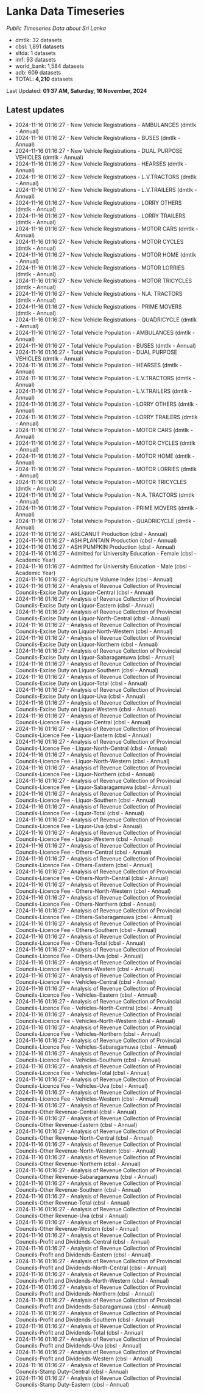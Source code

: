 # Lanka Data Timeseries
*Public Timeseries Data about Sri Lanka*

* dmtlk: 32 datasets
* cbsl: 1,891 datasets
* sltda: 1 datasets
* imf: 93 datasets
* world_bank: 1,584 datasets
* adb: 609 datasets
* TOTAL: **4,210** datasets

Last Updated: **01:37 AM, Saturday, 16 November, 2024**

## Latest updates

* 2024-11-16 01:16:27 - New Vehicle Registrations - AMBULANCES (dmtlk - Annual)
* 2024-11-16 01:16:27 - New Vehicle Registrations - BUSES (dmtlk - Annual)
* 2024-11-16 01:16:27 - New Vehicle Registrations - DUAL PURPOSE VEHICLES (dmtlk - Annual)
* 2024-11-16 01:16:27 - New Vehicle Registrations - HEARSES (dmtlk - Annual)
* 2024-11-16 01:16:27 - New Vehicle Registrations - L.V.TRACTORS (dmtlk - Annual)
* 2024-11-16 01:16:27 - New Vehicle Registrations - L.V.TRAILERS (dmtlk - Annual)
* 2024-11-16 01:16:27 - New Vehicle Registrations - LORRY OTHERS (dmtlk - Annual)
* 2024-11-16 01:16:27 - New Vehicle Registrations - LORRY TRAILERS (dmtlk - Annual)
* 2024-11-16 01:16:27 - New Vehicle Registrations - MOTOR CARS (dmtlk - Annual)
* 2024-11-16 01:16:27 - New Vehicle Registrations - MOTOR CYCLES (dmtlk - Annual)
* 2024-11-16 01:16:27 - New Vehicle Registrations - MOTOR HOME (dmtlk - Annual)
* 2024-11-16 01:16:27 - New Vehicle Registrations - MOTOR LORRIES (dmtlk - Annual)
* 2024-11-16 01:16:27 - New Vehicle Registrations - MOTOR TRICYCLES (dmtlk - Annual)
* 2024-11-16 01:16:27 - New Vehicle Registrations - N.A. TRACTORS (dmtlk - Annual)
* 2024-11-16 01:16:27 - New Vehicle Registrations - PRIME MOVERS (dmtlk - Annual)
* 2024-11-16 01:16:27 - New Vehicle Registrations - QUADRICYCLE (dmtlk - Annual)
* 2024-11-16 01:16:27 - Total Vehicle Population - AMBULANCES (dmtlk - Annual)
* 2024-11-16 01:16:27 - Total Vehicle Population - BUSES (dmtlk - Annual)
* 2024-11-16 01:16:27 - Total Vehicle Population - DUAL PURPOSE VEHICLES (dmtlk - Annual)
* 2024-11-16 01:16:27 - Total Vehicle Population - HEARSES (dmtlk - Annual)
* 2024-11-16 01:16:27 - Total Vehicle Population - L.V.TRACTORS (dmtlk - Annual)
* 2024-11-16 01:16:27 - Total Vehicle Population - L.V.TRAILERS (dmtlk - Annual)
* 2024-11-16 01:16:27 - Total Vehicle Population - LORRY OTHERS (dmtlk - Annual)
* 2024-11-16 01:16:27 - Total Vehicle Population - LORRY TRAILERS (dmtlk - Annual)
* 2024-11-16 01:16:27 - Total Vehicle Population - MOTOR CARS (dmtlk - Annual)
* 2024-11-16 01:16:27 - Total Vehicle Population - MOTOR CYCLES (dmtlk - Annual)
* 2024-11-16 01:16:27 - Total Vehicle Population - MOTOR HOME (dmtlk - Annual)
* 2024-11-16 01:16:27 - Total Vehicle Population - MOTOR LORRIES (dmtlk - Annual)
* 2024-11-16 01:16:27 - Total Vehicle Population - MOTOR TRICYCLES (dmtlk - Annual)
* 2024-11-16 01:16:27 - Total Vehicle Population - N.A. TRACTORS (dmtlk - Annual)
* 2024-11-16 01:16:27 - Total Vehicle Population - PRIME MOVERS (dmtlk - Annual)
* 2024-11-16 01:16:27 - Total Vehicle Population - QUADRICYCLE (dmtlk - Annual)
* 2024-11-16 01:16:27 - ARECANUT Production (cbsl - Annual)
* 2024-11-16 01:16:27 - ASH PLANTAIN Production (cbsl - Annual)
* 2024-11-16 01:16:27 - ASH PUMPKIN Production (cbsl - Annual)
* 2024-11-16 01:16:27 - Admitted for University Education - Female (cbsl - Academic Year)
* 2024-11-16 01:16:27 - Admitted for University Education - Male (cbsl - Academic Year)
* 2024-11-16 01:16:27 - Agriculture Volume Index (cbsl - Annual)
* 2024-11-16 01:16:27 - Analysis of Revenue Collection of Provincial Councils-Excise Duty on Liquor-Central (cbsl - Annual)
* 2024-11-16 01:16:27 - Analysis of Revenue Collection of Provincial Councils-Excise Duty on Liquor-Eastern (cbsl - Annual)
* 2024-11-16 01:16:27 - Analysis of Revenue Collection of Provincial Councils-Excise Duty on Liquor-North-Central (cbsl - Annual)
* 2024-11-16 01:16:27 - Analysis of Revenue Collection of Provincial Councils-Excise Duty on Liquor-North-Western (cbsl - Annual)
* 2024-11-16 01:16:27 - Analysis of Revenue Collection of Provincial Councils-Excise Duty on Liquor-Northern (cbsl - Annual)
* 2024-11-16 01:16:27 - Analysis of Revenue Collection of Provincial Councils-Excise Duty on Liquor-Sabaragamuwa (cbsl - Annual)
* 2024-11-16 01:16:27 - Analysis of Revenue Collection of Provincial Councils-Excise Duty on Liquor-Southern (cbsl - Annual)
* 2024-11-16 01:16:27 - Analysis of Revenue Collection of Provincial Councils-Excise Duty on Liquor-Total (cbsl - Annual)
* 2024-11-16 01:16:27 - Analysis of Revenue Collection of Provincial Councils-Excise Duty on Liquor-Uva (cbsl - Annual)
* 2024-11-16 01:16:27 - Analysis of Revenue Collection of Provincial Councils-Excise Duty on Liquor-Western (cbsl - Annual)
* 2024-11-16 01:16:27 - Analysis of Revenue Collection of Provincial Councils-Licence Fee - Liquor-Central (cbsl - Annual)
* 2024-11-16 01:16:27 - Analysis of Revenue Collection of Provincial Councils-Licence Fee - Liquor-Eastern (cbsl - Annual)
* 2024-11-16 01:16:27 - Analysis of Revenue Collection of Provincial Councils-Licence Fee - Liquor-North-Central (cbsl - Annual)
* 2024-11-16 01:16:27 - Analysis of Revenue Collection of Provincial Councils-Licence Fee - Liquor-North-Western (cbsl - Annual)
* 2024-11-16 01:16:27 - Analysis of Revenue Collection of Provincial Councils-Licence Fee - Liquor-Northern (cbsl - Annual)
* 2024-11-16 01:16:27 - Analysis of Revenue Collection of Provincial Councils-Licence Fee - Liquor-Sabaragamuwa (cbsl - Annual)
* 2024-11-16 01:16:27 - Analysis of Revenue Collection of Provincial Councils-Licence Fee - Liquor-Southern (cbsl - Annual)
* 2024-11-16 01:16:27 - Analysis of Revenue Collection of Provincial Councils-Licence Fee - Liquor-Total (cbsl - Annual)
* 2024-11-16 01:16:27 - Analysis of Revenue Collection of Provincial Councils-Licence Fee - Liquor-Uva (cbsl - Annual)
* 2024-11-16 01:16:27 - Analysis of Revenue Collection of Provincial Councils-Licence Fee - Liquor-Western (cbsl - Annual)
* 2024-11-16 01:16:27 - Analysis of Revenue Collection of Provincial Councils-Licence Fee - Others-Central (cbsl - Annual)
* 2024-11-16 01:16:27 - Analysis of Revenue Collection of Provincial Councils-Licence Fee - Others-Eastern (cbsl - Annual)
* 2024-11-16 01:16:27 - Analysis of Revenue Collection of Provincial Councils-Licence Fee - Others-North-Central (cbsl - Annual)
* 2024-11-16 01:16:27 - Analysis of Revenue Collection of Provincial Councils-Licence Fee - Others-North-Western (cbsl - Annual)
* 2024-11-16 01:16:27 - Analysis of Revenue Collection of Provincial Councils-Licence Fee - Others-Northern (cbsl - Annual)
* 2024-11-16 01:16:27 - Analysis of Revenue Collection of Provincial Councils-Licence Fee - Others-Sabaragamuwa (cbsl - Annual)
* 2024-11-16 01:16:27 - Analysis of Revenue Collection of Provincial Councils-Licence Fee - Others-Southern (cbsl - Annual)
* 2024-11-16 01:16:27 - Analysis of Revenue Collection of Provincial Councils-Licence Fee - Others-Total (cbsl - Annual)
* 2024-11-16 01:16:27 - Analysis of Revenue Collection of Provincial Councils-Licence Fee - Others-Uva (cbsl - Annual)
* 2024-11-16 01:16:27 - Analysis of Revenue Collection of Provincial Councils-Licence Fee - Others-Western (cbsl - Annual)
* 2024-11-16 01:16:27 - Analysis of Revenue Collection of Provincial Councils-Licence Fee - Vehicles-Central (cbsl - Annual)
* 2024-11-16 01:16:27 - Analysis of Revenue Collection of Provincial Councils-Licence Fee - Vehicles-Eastern (cbsl - Annual)
* 2024-11-16 01:16:27 - Analysis of Revenue Collection of Provincial Councils-Licence Fee - Vehicles-North-Central (cbsl - Annual)
* 2024-11-16 01:16:27 - Analysis of Revenue Collection of Provincial Councils-Licence Fee - Vehicles-North-Western (cbsl - Annual)
* 2024-11-16 01:16:27 - Analysis of Revenue Collection of Provincial Councils-Licence Fee - Vehicles-Northern (cbsl - Annual)
* 2024-11-16 01:16:27 - Analysis of Revenue Collection of Provincial Councils-Licence Fee - Vehicles-Sabaragamuwa (cbsl - Annual)
* 2024-11-16 01:16:27 - Analysis of Revenue Collection of Provincial Councils-Licence Fee - Vehicles-Southern (cbsl - Annual)
* 2024-11-16 01:16:27 - Analysis of Revenue Collection of Provincial Councils-Licence Fee - Vehicles-Total (cbsl - Annual)
* 2024-11-16 01:16:27 - Analysis of Revenue Collection of Provincial Councils-Licence Fee - Vehicles-Uva (cbsl - Annual)
* 2024-11-16 01:16:27 - Analysis of Revenue Collection of Provincial Councils-Licence Fee - Vehicles-Western (cbsl - Annual)
* 2024-11-16 01:16:27 - Analysis of Revenue Collection of Provincial Councils-Other Revenue-Central (cbsl - Annual)
* 2024-11-16 01:16:27 - Analysis of Revenue Collection of Provincial Councils-Other Revenue-Eastern (cbsl - Annual)
* 2024-11-16 01:16:27 - Analysis of Revenue Collection of Provincial Councils-Other Revenue-North-Central (cbsl - Annual)
* 2024-11-16 01:16:27 - Analysis of Revenue Collection of Provincial Councils-Other Revenue-North-Western (cbsl - Annual)
* 2024-11-16 01:16:27 - Analysis of Revenue Collection of Provincial Councils-Other Revenue-Northern (cbsl - Annual)
* 2024-11-16 01:16:27 - Analysis of Revenue Collection of Provincial Councils-Other Revenue-Sabaragamuwa (cbsl - Annual)
* 2024-11-16 01:16:27 - Analysis of Revenue Collection of Provincial Councils-Other Revenue-Southern (cbsl - Annual)
* 2024-11-16 01:16:27 - Analysis of Revenue Collection of Provincial Councils-Other Revenue-Total (cbsl - Annual)
* 2024-11-16 01:16:27 - Analysis of Revenue Collection of Provincial Councils-Other Revenue-Uva (cbsl - Annual)
* 2024-11-16 01:16:27 - Analysis of Revenue Collection of Provincial Councils-Other Revenue-Western (cbsl - Annual)
* 2024-11-16 01:16:27 - Analysis of Revenue Collection of Provincial Councils-Profit and Dividends-Central (cbsl - Annual)
* 2024-11-16 01:16:27 - Analysis of Revenue Collection of Provincial Councils-Profit and Dividends-Eastern (cbsl - Annual)
* 2024-11-16 01:16:27 - Analysis of Revenue Collection of Provincial Councils-Profit and Dividends-North-Central (cbsl - Annual)
* 2024-11-16 01:16:27 - Analysis of Revenue Collection of Provincial Councils-Profit and Dividends-North-Western (cbsl - Annual)
* 2024-11-16 01:16:27 - Analysis of Revenue Collection of Provincial Councils-Profit and Dividends-Northern (cbsl - Annual)
* 2024-11-16 01:16:27 - Analysis of Revenue Collection of Provincial Councils-Profit and Dividends-Sabaragamuwa (cbsl - Annual)
* 2024-11-16 01:16:27 - Analysis of Revenue Collection of Provincial Councils-Profit and Dividends-Southern (cbsl - Annual)
* 2024-11-16 01:16:27 - Analysis of Revenue Collection of Provincial Councils-Profit and Dividends-Total (cbsl - Annual)
* 2024-11-16 01:16:27 - Analysis of Revenue Collection of Provincial Councils-Profit and Dividends-Uva (cbsl - Annual)
* 2024-11-16 01:16:27 - Analysis of Revenue Collection of Provincial Councils-Profit and Dividends-Western (cbsl - Annual)
* 2024-11-16 01:16:27 - Analysis of Revenue Collection of Provincial Councils-Stamp Duty-Central (cbsl - Annual)
* 2024-11-16 01:16:27 - Analysis of Revenue Collection of Provincial Councils-Stamp Duty-Eastern (cbsl - Annual)